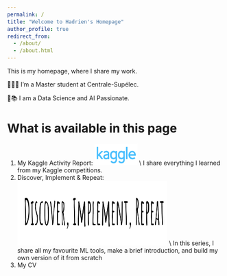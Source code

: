 ```yaml
---
permalink: /
title: "Welcome to Hadrien's Homepage"
author_profile: true
redirect_from: 
  - /about/
  - /about.html
---
```


This is my homepage, where I share my work.

👨🏻‍💻 I’m a Master student at Centrale-Supélec.

🔬📚 I am a Data Science and AI Passionate.

What is available in this page
======

1. My Kaggle Activity Report: <img src='/images/kaggle.png' width='100' height='50'> \\
I share everything I learned from my Kaggle competitions. 
1. Discover, Implement & Repeat:  <img src='/images/DIR.png' width='350' height='150'> \\ 
In this series, I share all my favourite ML tools, make a brief introduction, and build my own version of it from scratch 
1. My CV

